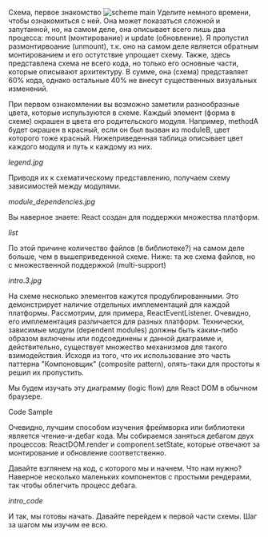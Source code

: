 Схема, первое знакомство
![scheme main](https://raw.githubusercontent.com/Bogdan-Lyashenko/Under-the-hood-ReactJS/236a844a24f38edc8c3d5c2cb9be53d91e0031dc/stack/images/intro/all-page-stack-reconciler.svg)
Уделите немного времени, чтобы ознакомиться с ней. Она может показаться сложной и запутанной, но, на самом деле, она описывает всего лишь два процесса: mount (монтирование) и update (обновление). Я пропустил размонтирвоание (unmount), т.к. оно на самом деле является обратным монтированием и его остутствие упрощает схему. Также, здесь представлена схема не всего кода, но только его основные части, которые описывают архитектуру. В сумме, она (схема) представляет 60% кода, однако остальные 40% не внесут существенных визуальных изменений.

При первом ознакомлении вы возможно заметили разнообразные цвета, которые испульзуются в схеме. Каждый элемент (форма в схеме) окрашен в цвета его родительского модуля. Например, methodA будет окрашен в красный, если он был вызван из moduleB, цвет которого тоже красный. Нижеприведенная таблица описывает цвет каждого модуля и путь к каждому из них.

*legend.jpg*

Приводя их к схематическому представлению, получаем схему зависимостей между модулями.

*module_dependencies.jpg*

Вы наверное знаете: React создан для поддержки множества платформ.

*list*

По этой причине количество файлов (в библиотеке?) на самом деле больше, чем в вышеприведенной схеме.
Ниже: та же схема файлов, но с множественной поддержкой (multi-support)

*intro.3.jpg*

На схеме несколько элементов кажутся продублированными. Это демонстрирует наличие отдельных имплементаций для каждой платформы. Рассмотрим, для примера, ReactEventListener. Очевидно, его имплементация различается для разных платформ. Технически, зависимые модули (dependent modules) должны быть каким-либо образом включены или подсоединены к данной диаграмме и, действительно, существует множество механизмов для такого взимодействия. Исходя из того, что их использование это часть паттерна "Компоновщик" (composite pattern), опять-таки для простоты я решил их пропустить.

Мы будем изучать эту диаграмму (logic flow) для React DOM в обычном браузере.


Code Sample

Очевидно, лучшим способом изучения фреймворка или библиотеки является чтение-и-дебаг кода. Мы собираемся заняться дебагом двух процессов: ReactDOM.render и component.setState, которые отвечают за монтирование и обновление соответственно.

Давайте взглянем на код, с которого мы и начнем. Что нам нужно? Наверное несколько маленьких компонентов с простыми рендерами, так чтобы облегчить процесс дебага.

*intro_code*

И так, мы готовы начать. Давайте перейдем к первой части схемы. Шаг за шагом мы изучим ее всю.
